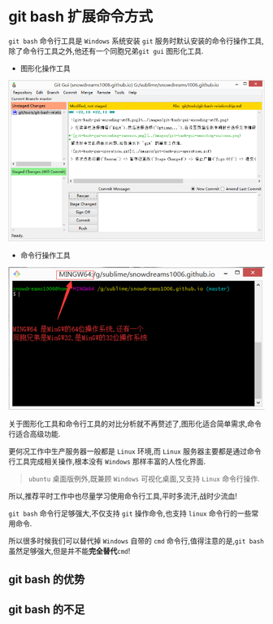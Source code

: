 # git bash 扩展命令方式

`git bash` 命令行工具是 `Windows` 系统安装 `git` 服务时默认安装的命令行操作工具,除了命令行工具之外,他还有一个同胞兄弟`git gui` 图形化工具.

- 图形化操作工具

![git-bash-gui-encoding-success.png](../images/git-bash-gui-encoding-success.png)

- 命令行操作工具

![git-bash-MinGw4.png](../images/git-bash-MinGw4.png)

关于图形化工具和命令行工具的对比分析就不再赘述了,图形化适合简单需求,命令行适合高级功能.

更何况工作中生产服务器一般都是 `Linux` 环境,而 `Linux` 服务器主要都是通过命令行工具完成相关操作,根本没有 `Windows` 那样丰富的人性化界面.

> `ubuntu` 桌面版例外,既兼顾 `Windows` 可视化桌面,又支持 `Linux` 命令行操作.

所以,推荐平时工作中也尽量学习使用命令行工具,平时多流汗,战时少流血!

`git bash` 命令行足够强大,不仅支持 `git` 操作命令,也支持 `linux` 命令行的一些常用命令.

所以很多时候我们可以替代掉 `Windows` 自带的 `cmd` 命令行,值得注意的是,`git bash` 虽然足够强大,但是并不能**完全替代**`cmd`!

## git bash 的优势

## git bash 的不足

